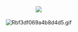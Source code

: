 
<div align="center">

<!-- 动态打字效果 -->
<h1 align="center"> <a href="https://sunguoqi.com/"> <img src="https://readme-typing-svg.herokuapp.com/?lines=console.log(myNickname);undefined;var%20myNickname%20=%20BEAR小熊帽&center=true&size=27"> </a> </h1>
<!-- 小四图片 -->
<img src="https://z4a.net/images/2023/05/17/Rbf3df069a4b8d4d5.gif" alt="Rbf3df069a4b8d4d5.gif" border="0" />
</div>
